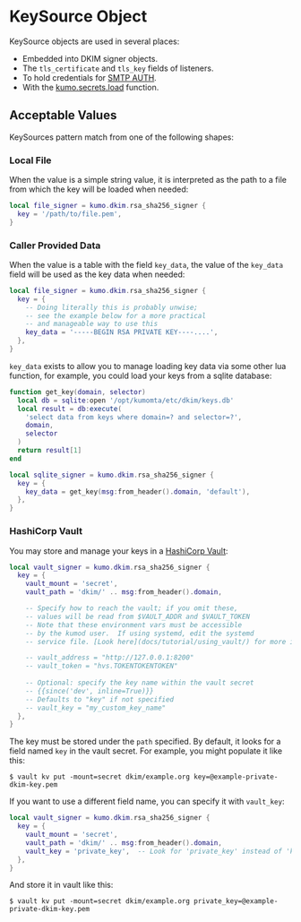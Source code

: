 # KeySource Object

KeySource objects are used in several places:

* Embedded into DKIM signer objects.
* The `tls_certificate` and `tls_key` fields of listeners.
* To hold credentials for [SMTP AUTH](./kumo/make_egress_path/smtp_auth_plain_password.md).
* With the [kumo.secrets.load](kumo.secrets/load.md) function.

## Acceptable Values

KeySources pattern match from one of the following shapes:

### Local File

When the value is a simple string value, it is interpreted as
the path to a file from which the key will be loaded when needed:

```lua
local file_signer = kumo.dkim.rsa_sha256_signer {
  key = '/path/to/file.pem',
}
```

### Caller Provided Data

When the value is a table with the field `key_data`,
the value of the `key_data` field will be used as the key
data when needed:

```lua
local file_signer = kumo.dkim.rsa_sha256_signer {
  key = {
    -- Doing literally this is probably unwise;
    -- see the example below for a more practical
    -- and manageable way to use this
    key_data = '-----BEGIN RSA PRIVATE KEY----....',
  },
}
```

`key_data` exists to allow you to manage loading key data
via some other lua function, for example, you could load
your keys from a sqlite database:

```lua
function get_key(domain, selector)
  local db = sqlite:open '/opt/kumomta/etc/dkim/keys.db'
  local result = db:execute(
    'select data from keys where domain=? and selector=?',
    domain,
    selector
  )
  return result[1]
end

local sqlite_signer = kumo.dkim.rsa_sha256_signer {
  key = {
    key_data = get_key(msg:from_header().domain, 'default'),
  },
}
```

### HashiCorp Vault

You may store and manage your keys in a [HashiCorp
Vault](https://www.hashicorp.com/products/vault):

```lua
local vault_signer = kumo.dkim.rsa_sha256_signer {
  key = {
    vault_mount = 'secret',
    vault_path = 'dkim/' .. msg:from_header().domain,

    -- Specify how to reach the vault; if you omit these,
    -- values will be read from $VAULT_ADDR and $VAULT_TOKEN
    -- Note that these environment vars must be accessible
    -- by the kumod user.  If using systemd, edit the systemd
    -- service file. [Look here](docs/tutorial/using_vault/) for more information

    -- vault_address = "http://127.0.0.1:8200"
    -- vault_token = "hvs.TOKENTOKENTOKEN"
    
    -- Optional: specify the key name within the vault secret
    -- {{since('dev', inline=True)}}
    -- Defaults to "key" if not specified
    -- vault_key = "my_custom_key_name"
  },
}
```

The key must be stored under the `path` specified. By default, it looks for a field named `key` in the vault secret.
For example, you might populate it like this:

```console
$ vault kv put -mount=secret dkim/example.org key=@example-private-dkim-key.pem
```

If you want to use a different field name, you can specify it with `vault_key`:

```lua
local vault_signer = kumo.dkim.rsa_sha256_signer {
  key = {
    vault_mount = 'secret',
    vault_path = 'dkim/' .. msg:from_header().domain,
    vault_key = 'private_key',  -- Look for 'private_key' instead of 'key'
  },
}
```

And store it in vault like this:

```console
$ vault kv put -mount=secret dkim/example.org private_key=@example-private-dkim-key.pem
```

